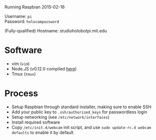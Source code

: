 Running Raspbian 2015-02-16

Username: `pi`  
Password: `holocampassword`

(Fully-qualified) Hostname: studioholobotpi.mit.edu

# Software
* vim (`vim`)
* Node.JS (v0.12.0 compiled [here](http://conoroneill.net/download-compiled-version-of-nodejs-0120-stable-for-raspberry-pi-here))
* Tmux (`tmux`)

# Process
* Setup Raspbian through standard installer, making sure to enable SSH
* Add your public key to `.ssh/authorized_keys` for passwordless login
* Setup networking (see `/etc/network/interfaces`)
* Install required software
* Copy `/etc/init.d/webcam` init script, and use `sudo update-rc.d webcam defaults` to enable it by default
